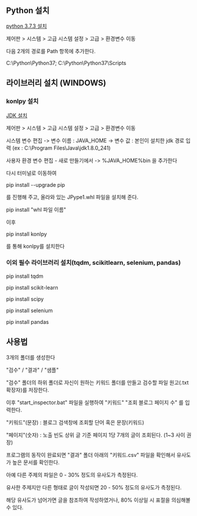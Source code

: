 ## Python 설치

[python 3.7.3 설치](https://www.python.org/ftp/python/3.7.3/python-3.7.3-amd64.exe)

제어판 > 시스템 > 고급 시스템 설정 > 고급 > 환경변수 이동

다음 2개의 경로를 Path 항목에 추가한다.

C:\Python\Python37;
C:\Python\Python37\Scripts

## 라이브러리 설치 (WINDOWS)

### konlpy 설치

[JDK 설치](https://www.oracle.com/java/technologies/downloads/#jdk17-windows)

제어판 > 시스템 > 고급 시스템 설정 > 고급 > 환경변수 이동

시스템 변수 편집
-> 변수 이름 : JAVA_HOME
-> 변수 값 : 본인이 설치한 jdk 경로 입력 (ex : C:\Program Files\Java\jdk1.8.0_241)

사용자 환경 변수 편집 - 새로 만들기에서
-> %JAVA_HOME%bin
을 추가한다

다시 터미널로 이동하여 

pip install --upgrade pip

를 진행해 주고, 올라와 있는 JPype1.whl 파일을 설치해 준다.

pip install "whl 파일 이름"

이후

pip install konlpy 

를 통해 konlpy를 설치한다

### 이외 필수 라이브러리 설치(tqdm, scikitlearn, selenium, pandas)

pip install tqdm

pip install scikit-learn

pip install scipy 

pip install selenium

pip install pandas

## 사용법

3개의 폴더를 생성한다

"검수" / "결과" / "샘플"

"검수" 폴더의 하위 폴더로 자신이 원하는 키워드 폴더를 만들고 검수할 파일 원고(.txt 확장자)를 저장한다.

이후 "start_inspector.bat" 파일을 실행하여 "키워드" "조회 블로그 페이지 수" 를 입력한다.

"키워드"(문장) : 블로그 검색창에 조회할 단어 혹은 문장(키워드)

"페이지"(숫자) : 노출 빈도 상위 글 기준 페이지 1당 7개의 글이 조회된다. (1~3 사이 권장)

프로그램의 동작이 완료되면 "결과" 폴더 아래의 "키워드.csv" 파일을 확인해서 유사도가 높은 문서를 확인한다.

아예 다른 주제의 파일은 0 - 30% 정도의 유사도가 측정된다.

유사한 주제지만 다른 형태로 글이 작성되면 20 - 50% 정도의 유사도가 측정된다.

해당 유사도가 넘어가면 글을 참조하여 작성하였거나, 80% 이상일 시 표절을 의심해볼 수 있다.